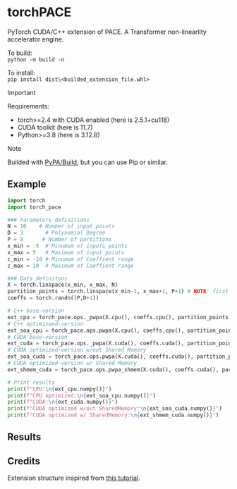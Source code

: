 # torchPACE
PyTorch CUDA/C++ extension of PACE. A Transformer non-linearlity accelerator engine.

To build: </br>
    ```python -m build -n```
    
To install:  </br>
    ```pip install dist\<builded_extension_file.whl>```

> [!Important]
> Requirements: 
>    - torch>=2.4 with CUDA enabled (here is 2.5.1+cu118)
>    - CUDA toolkit (here is 11.7)
>    - Python>=3.8 (here is 3.12.8)

> [!NOTE]
> Builded with [PyPA/Build](https://github.com/pypa/build), but you can use Pip or similar.

## Example
```python
import torch
import torch_pace

### Parameters definitions
N = 10    # Number of input points
D = 3       # Polynomial Degree
P = 8      # Number of partitions
x_min = -5  # Minumum of inputs points
x_max = 5   # Maximum of input points
c_min = -10 # Minumum of Coeffient range
c_max = 10  # Maximum of Coeffient range

### Data definitons
X = torch.linspace(x_min, x_max, N)
partition_points = torch.linspace(x_min-1, x_max+1, P+1) # NOTE: first and last bound must be respectively lt and gt of any number in X
coeffs = torch.randn((P,D+1))

# C++ base-version
ext_cpu = torch_pace.ops._pwpa(X.cpu(), coeffs.cpu(), partition_points.cpu())
# C++ optimizaed-version
ext_soa_cpu = torch_pace.ops.pwpa(X.cpu(), coeffs.cpu(), partition_points.cpu())
# CUDA base-version
ext_cuda = torch_pace.ops._pwpa(X.cuda(), coeffs.cuda(), partition_points.cuda()).cpu() if torch.cuda.is_available() else None
# CUDA optimized-version w/out Shared Memory
ext_soa_cuda = torch_pace.ops.pwpa(X.cuda(), coeffs.cuda(), partition_points.cuda()).cpu() if torch.cuda.is_available() else None
# CUDA optimized-version w/ Shared Memory
ext_shmem_cuda = torch_pace.ops.pwpa_shmem(X.cuda(), coeffs.cuda(), partition_points.cuda()).cpu() if torch.cuda.is_available() else None

# Print results
print(f"CPU:\n{ext_cpu.numpy()}")
print(f"CPU optimized:\n{ext_soa_cpu.numpy()}")
print(f"CUDA:\n{ext_cuda.numpy()}")
print(f"CUDA optimized w/out SharedMemory:\n{ext_soa_cuda.numpy()}")
print(f"CUDA optimized w/ SharedMemory:\n{ext_shmem_cuda.numpy()}")
```


## Results

## Credits

Extension structure inspired from [this tutorial](https://github.com/pytorch/extension-cpp).
